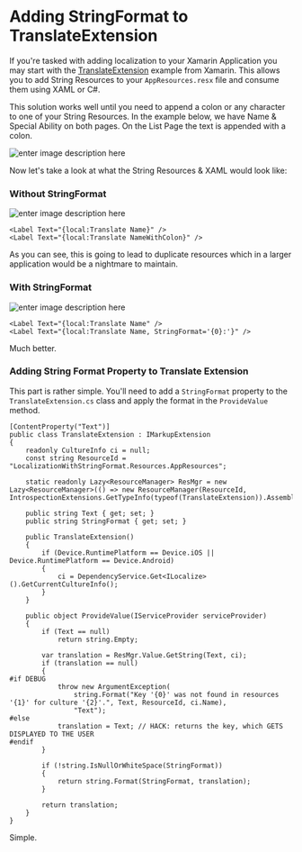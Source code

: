 # Adding StringFormat to TranslateExtension

If you're tasked with adding localization to your Xamarin Application you may start with the [TranslateExtension](https://docs.microsoft.com/en-us/xamarin/xamarin-forms/app-fundamentals/localization/text) example from Xamarin. This allows you to add String Resources to your `AppResources.resx` file and consume them using XAML or C#.

This solution works well until you need to append a colon or any character to one of your String Resources. In the example below, we have Name & Special Ability on both pages. On the List Page the text is appended with a colon.

![enter image description here](https://i.imgur.com/xJD1cMn.png)

Now let's take a look at what the String Resources & XAML would look like:

### Without StringFormat

![enter image description here](https://i.imgur.com/WKFfERr.png)

    <Label Text="{local:Translate Name}" />
    <Label Text="{local:Translate NameWithColon}" />

As you can see, this is going to lead to duplicate resources which in a larger application would be a nightmare to maintain.

### With StringFormat

![enter image description here](https://i.imgur.com/kHiSQI0.png)

    <Label Text="{local:Translate Name" />
    <Label Text="{local:Translate Name, StringFormat='{0}:'}" />

Much better.

### Adding String Format Property to Translate Extension

This part is rather simple. You'll need to add a `StringFormat` property to the `TranslateExtension.cs` class and apply the format in the `ProvideValue` method.

```
[ContentProperty("Text")]
public class TranslateExtension : IMarkupExtension
{
    readonly CultureInfo ci = null;
    const string ResourceId = "LocalizationWithStringFormat.Resources.AppResources";

    static readonly Lazy<ResourceManager> ResMgr = new Lazy<ResourceManager>(() => new ResourceManager(ResourceId, IntrospectionExtensions.GetTypeInfo(typeof(TranslateExtension)).Assembly));

    public string Text { get; set; }
    public string StringFormat { get; set; }

    public TranslateExtension()
    {
        if (Device.RuntimePlatform == Device.iOS || Device.RuntimePlatform == Device.Android)
        {
            ci = DependencyService.Get<ILocalize>().GetCurrentCultureInfo();
        }
    }

    public object ProvideValue(IServiceProvider serviceProvider)
    {
        if (Text == null)
            return string.Empty;

        var translation = ResMgr.Value.GetString(Text, ci);
        if (translation == null)
        {
#if DEBUG
            throw new ArgumentException(
                string.Format("Key '{0}' was not found in resources '{1}' for culture '{2}'.", Text, ResourceId, ci.Name),
                "Text");
#else
            translation = Text; // HACK: returns the key, which GETS DISPLAYED TO THE USER
#endif
        }

        if (!string.IsNullOrWhiteSpace(StringFormat))
        {
            return string.Format(StringFormat, translation);
        }

        return translation;
    }
}
```

Simple.
